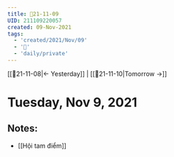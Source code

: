 ```yaml
---
title: 📝21-11-09
UID: 211109220057
created: 09-Nov-2021
tags:
  - 'created/2021/Nov/09'
  - '📅'
  - 'daily/private'
---
```

[[📝21-11-08|<- Yesterday]] | [[📝21-11-10|Tomorrow ->]]
# Tuesday, Nov 9, 2021

## Notes:
- [[Hội tam điểm]]


